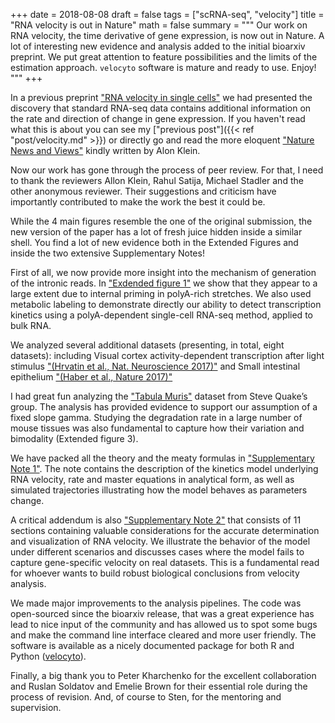 +++
date = 2018-08-08
draft = false
tags = ["scRNA-seq", "velocity"]
title = "RNA velocity is out in Nature"
math = false
summary = """
Our work on RNA velocity, the time derivative of gene expression, is now out in Nature. A lot of interesting new evidence and analysis added to the initial bioarxiv preprint. We put great attention to feature possibilities and the limits of the estimation approach. `velocyto` software is mature and ready to use. Enjoy!
"""
+++

In a previous preprint ["RNA velocity in single cells"](https://www.biorxiv.org/content/early/2017/10/19/206052) we had presented the discovery that standard RNA-seq data contains additional information on the rate and direction of change in gene expression. If you haven't read what this is about you can see my ["previous post"]({{< ref "post/velocity.md" >}}) or directly go and read the more eloquent ["Nature News and Views"](https://www.nature.com/articles/d41586-018-05882-8) kindly written by Alon Klein.

Now our work has gone through the process of peer review. For that, I need to thank the reviewers Allon Klein, Rahul Satija, Michael Stadler and the other anonymous reviewer. Their suggestions and criticism have importantly contributed to make the work the best it could be.

While the 4 main figures resemble the one of the original submission, the new version of the paper has a lot of fresh juice hidden inside a similar shell. You find a lot of new evidence both in the Extended Figures and inside the two extensive Supplementary Notes!

First of all, we now provide more insight into the mechanism of generation of the intronic reads. In ["Exdended figure 1"](https://www.nature.com/articles/s41586-018-0414-6#Sec19) we show that they appear to a large extent due to internal priming in polyA-rich stretches. We also used metabolic labeling to demonstrate directly our ability to detect transcription kinetics using a polyA-dependent single-cell RNA-seq method, applied to bulk RNA.

We analyzed several additional datasets (presenting, in total, eight datasets): including Visual cortex activity-dependent transcription after light stimulus ["(Hrvatin et al., Nat. Neuroscience 2017)"](https://www.ncbi.nlm.nih.gov/pubmed/29230054)
and Small intestinal epithelium ["(Haber et al., Nature 2017)"](https://www.nature.com/articles/nature24489)

I had great fun analyzing the ["Tabula Muris"](https://www.biorxiv.org/content/early/2017/12/20/237446) dataset from Steve Quake’s group. The analysis has provided evidence to support our assumption of a fixed slope gamma. Studying the degradation rate in a large number of mouse tissues was also fundamental to capture how their variation and bimodality (Extended figure 3).
 
We have packed all the theory and the meaty formulas in ["Supplementary Note 1"](https://static-content.springer.com/esm/art%3A10.1038%2Fs41586-018-0414-6/MediaObjects/41586_2018_414_MOESM1_ESM.pdf). The note contains the description of the kinetics model underlying RNA velocity, rate and master equations in analytical form, as well as simulated trajectories illustrating how the model behaves as parameters change.

A critical addendum is also ["Supplementary Note 2"](https://static-content.springer.com/esm/art%3A10.1038%2Fs41586-018-0414-6/MediaObjects/41586_2018_414_MOESM3_ESM.pdf) that consists of 11 sections containing valuable considerations for the accurate determination and visualization of RNA velocity. We illustrate the behavior of the model under different scenarios and discusses cases where the model fails to capture gene-specific velocity on real datasets. This is a fundamental read for whoever wants to build robust biological conclusions from velocity analysis.

We made major improvements to the analysis pipelines. The code was open-sourced since the bioarxiv release, that was a great experience has lead to nice input of the community and has allowed us to spot some bugs and make the command line interface cleared and more user friendly. The software is available as a nicely documented package for both R and Python ([velocyto](http://velocyto.org)).

Finally, a big thank you to Peter Kharchenko for the excellent collaboration and Ruslan Soldatov and Emelie Brown for their essential role during the process of revision. And, of course to Sten, for the mentoring and supervision.
